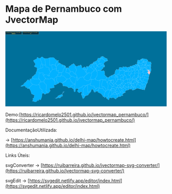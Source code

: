 # Mapa de Pernambuco com JvectorMap

![screenshot](assets/img/print.png)

Demo:[https://ricardomelo2501.github.io/jvectormap_pernambuco/](https://ricardomelo2501.github.io/jvectormap_pernambuco/)

DocumentaçãoUtilizada:

-> [https://anshumania.github.io/delhi-map/howtocreate.html](https://anshumania.github.io/delhi-map/howtocreate.html)

Links Úteis:

svgConverter -> [https://ruibarreira.github.io/jvectormap-svg-converter/](https://ruibarreira.github.io/jvectormap-svg-converter/)

svgEdit -> [https://svgedit.netlify.app/editor/index.html](https://svgedit.netlify.app/editor/index.html)
